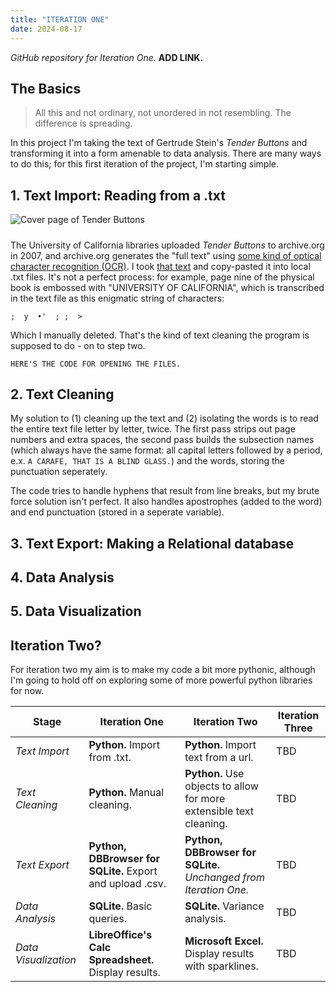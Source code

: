 ```yaml
---
title: "ITERATION ONE"
date: 2024-08-17
---
```


*GitHub repository for Iteration One.* **ADD LINK.**

## The Basics

> All this and not ordinary, not unordered in not resembling. The difference is spreading.

In this project I'm taking the text of Gertrude Stein's *Tender Buttons* and transforming it into a form amenable to data analysis. There are many ways to do this; for this first iteration of the project, I'm starting simple. 

## 1. Text Import: Reading from a .txt

![Cover page of Tender Buttons](Tender-Buttons-Cover.png)

##### 

The University of California libraries uploaded *Tender Buttons* to archive.org in 2007, and archive.org generates the "full text" using [some kind of optical character recognition (OCR)](https://blog.archive.org/2016/10/26/searching-through-everything/). I took [that text](https://archive.org/stream/tenderbuttonsobj00steirich/tenderbuttonsobj00steirich_djvu.txt) and copy-pasted it into local .txt files. It's not a perfect process: for example, page nine of the physical book is embossed with "UNIVERSITY OF CALIFORNIA", which is transcribed in the text file as this enigmatic string of characters:

```
;  y  •'  ; ;  >
```

Which I manually deleted. That's the kind of text cleaning the program is supposed to do - on to step two.  

```
HERE'S THE CODE FOR OPENING THE FILES. 
```

## 2. Text Cleaning

My solution to (1) cleaning up the text and (2) isolating the words is to read the entire text file letter by letter, twice. The first pass strips out page numbers and extra spaces, the second pass builds the subsection names (which always have the same format: all capital letters followed by a period, e.x. `A CARAFE, THAT IS A BLIND GLASS.`) and the words, storing the punctuation seperately.

The code tries to handle hyphens that result from line breaks, but my brute force solution isn't perfect. It also handles apostrophes (added to the word) and end punctuation (stored in a seperate variable). 

## 3. Text Export: Making a Relational database 

## 4. Data Analysis

## 5. Data Visualization

## Iteration Two?

For iteration two my aim is to make my code a bit more pythonic, although I'm going to hold off on exploring some of more powerful python libraries for now. 

| Stage      | Iteration One | Iteration Two | Iteration Three |
| ----------- | ----------- | ----------- | ----------- | 
| *Text Import*      | **Python.** Import from .txt.  | **Python.** Import text from a url. | TBD |
| *Text Cleaning*   | **Python.** Manual cleaning.  | **Python.** Use objects to allow for more extensible text cleaning. | TBD |
| *Text Export*   | **Python, DBBrowser for SQLite.** Export and upload .csv. | **Python, DBBrowser for SQLite.** *Unchanged from Iteration One.*  | TBD |
| *Data Analysis*   | **SQLite.** Basic queries. | **SQLite.** Variance analysis. | TBD |
| *Data Visualization*   | **LibreOffice's Calc Spreadsheet.** Display results. | **Microsoft Excel.** Display results with sparklines. | TBD |


